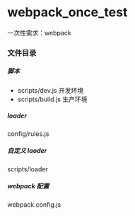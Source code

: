 # webpack_once_test
一次性需求：webpack


### 文件目录

##### 脚本
- scripts/dev.js 开发环境
- scripts/build.js 生产环境

##### loader
config/rules.js


##### 自定义 laoder
scripts/loader

##### webpack 配置
webpack.config.js



